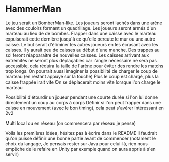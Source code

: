 # HammerMan

Le jeu serait un BomberMan-like.
Les joueurs seront lachés dans une arène avec des couloirs formant un quadrillage.
Les joueurs seront armés d'un marteau au lieu de de bombes.
Frapper dans une caisse avec le marteau expulserait cette dernière jusqu'à ce qu'elle percute le mur ou une autre caisse.
Le but serait d'éliminer les autres joueurs en les écrasant avec les caisses.
Il y aurait peu de caisses au début d'une manche.
Des trappes au sol feront réapparaitre de nouvelles caisses.
Les caisses arrivant aux extrémités ne seront plus déplaçables car l'angle nécessaire ne sera pas accessible, cela réduira la
taille de l'arène pour éviter des rendre les matchs trop longs.
On pourrait aussi imaginer la possibilité de charger le coup de marteau (en restant appuyé sur la touche)
Plus le coup est chargé, plus la caisse frappée irait vite
On se déplacerait moins vite lorsque l'on charge le marteau

Possibilité d'étourdir un joueur pendant une courte durée si l'on lui donne directement un coup au corps à corps
Définir si l'on peut frapper dans une caisse en mouvement (avec le bon timing), cela peut s'avérer intéressant en 2v2


Multi local ou en réseau (on commencera par réseau je pense)


Voila les premières idées, hésitez pas à écrire dans le README
Il faudrait qu'on puisse définir une bonne partie avant de commencer (notament le choix du langage,
Je pensais rester sur Java pour celui-là, rien nous empêche de le refaire en Unity par exemple quand on aura appris à s'en servir)
